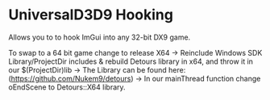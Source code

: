 # UniversalD3D9 Hooking
 Allows you to to hook ImGui into any 32-bit DX9 game.
 
 To swap to a 64 bit game change to release X64
 -> Reinclude Windows SDK Library/ProjectDir includes & rebuild Detours library in x64, and throw it in our $(ProjectDir)lib
 -> The Library can be found here: (https://github.com/Nukem9/detours)
 -> In our mainThread function change oEndScene to Detours::X64 library.  
